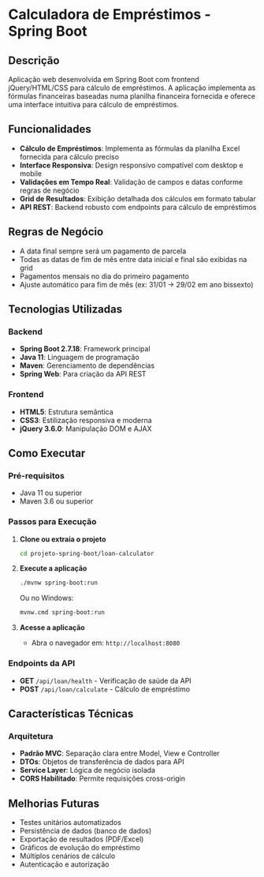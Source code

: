 # Calculadora de Empréstimos - Spring Boot

## Descrição

Aplicação web desenvolvida em Spring Boot com frontend jQuery/HTML/CSS para cálculo de empréstimos. A aplicação implementa as fórmulas financeiras baseadas numa planilha financeira fornecida e oferece uma interface intuitiva para cálculo de empréstimos.

## Funcionalidades

- **Cálculo de Empréstimos**: Implementa as fórmulas da planilha Excel fornecida para cálculo preciso
- **Interface Responsiva**: Design responsivo compatível com desktop e mobile
- **Validações em Tempo Real**: Validação de campos e datas conforme regras de negócio
- **Grid de Resultados**: Exibição detalhada dos cálculos em formato tabular
- **API REST**: Backend robusto com endpoints para cálculo de empréstimos

## Regras de Negócio

- A data final sempre será um pagamento de parcela
- Todas as datas de fim de mês entre data inicial e final são exibidas na grid
- Pagamentos mensais no dia do primeiro pagamento
- Ajuste automático para fim de mês (ex: 31/01 → 29/02 em ano bissexto)

## Tecnologias Utilizadas

### Backend
- **Spring Boot 2.7.18**: Framework principal
- **Java 11**: Linguagem de programação
- **Maven**: Gerenciamento de dependências
- **Spring Web**: Para criação da API REST

### Frontend
- **HTML5**: Estrutura semântica
- **CSS3**: Estilização responsiva e moderna
- **jQuery 3.6.0**: Manipulação DOM e AJAX

## Como Executar

### Pré-requisitos
- Java 11 ou superior
- Maven 3.6 ou superior

### Passos para Execução

1. **Clone ou extraia o projeto**
   ```bash
   cd projeto-spring-boot/loan-calculator
   ```

2. **Execute a aplicação**
   ```bash
   ./mvnw spring-boot:run
   ```

   Ou no Windows:
   ```bash
   mvnw.cmd spring-boot:run
   ```

3. **Acesse a aplicação**
    - Abra o navegador em: `http://localhost:8080`

### Endpoints da API

- **GET** `/api/loan/health` - Verificação de saúde da API
- **POST** `/api/loan/calculate` - Cálculo de empréstimo

## Características Técnicas

### Arquitetura
- **Padrão MVC**: Separação clara entre Model, View e Controller
- **DTOs**: Objetos de transferência de dados para API
- **Service Layer**: Lógica de negócio isolada
- **CORS Habilitado**: Permite requisições cross-origin

## Melhorias Futuras

- Testes unitários automatizados
- Persistência de dados (banco de dados)
- Exportação de resultados (PDF/Excel)
- Gráficos de evolução do empréstimo
- Múltiplos cenários de cálculo
- Autenticação e autorização